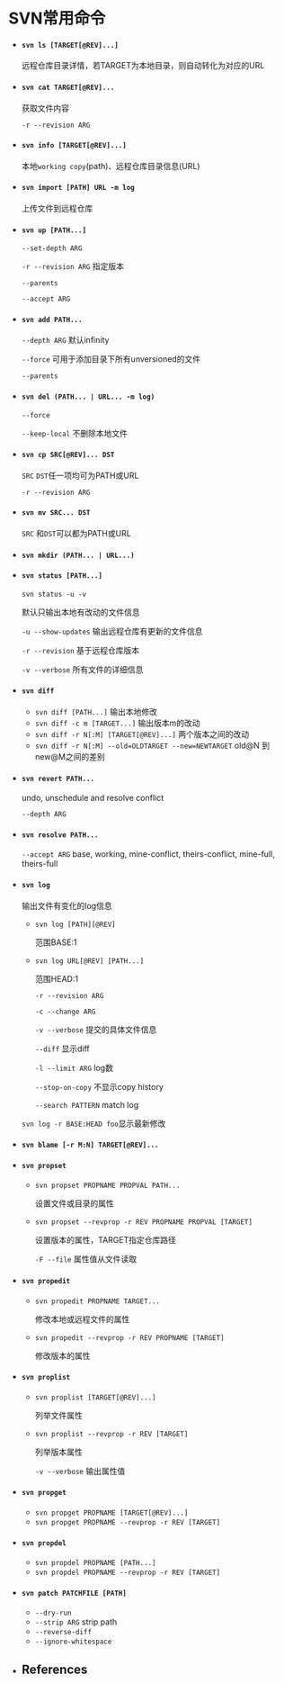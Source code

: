 # SVN常用命令

- #### `svn ls [TARGET[@REV]...]` 

   远程仓库目录详情，若TARGET为本地目录，则自动转化为对应的URL

- #### `svn cat TARGET[@REV]...`

   获取文件内容

   `-r --revision ARG`

- #### `svn info [TARGET[@REV]...]`  

  本地`working copy`(path)、远程仓库目录信息(URL)

- #### `svn import [PATH] URL -m log` 

  上传文件到远程仓库

- #### `svn up [PATH...]`

  `--set-depth ARG`

  `-r --revision ARG` 指定版本

  `--parents`

  `--accept ARG`

- #### `svn add PATH...`

  `--depth ARG` 默认infinity

  `--force` 可用于添加目录下所有unversioned的文件

  `--parents`

- #### `svn del (PATH... | URL... -m log)`

  `--force` 

  `--keep-local` 不删除本地文件

- #### `svn cp SRC[@REV]... DST`

  `SRC` `DST`任一项均可为PATH或URL

  `-r --revision ARG`

- #### `svn mv SRC... DST`

  `SRC` 和`DST`可以都为PATH或URL

- #### `svn mkdir (PATH... | URL...) `

- #### `svn status [PATH...]`

   `svn status -u -v`

   默认只输出本地有改动的文件信息

   `-u --show-updates` 输出远程仓库有更新的文件信息

   `-r --revision` 基于远程仓库版本

   `-v --verbose` 所有文件的详细信息
  
- #### `svn diff`

   - `svn diff [PATH...]` 输出本地修改
   - `svn diff -c m [TARGET...]` 输出版本m的改动
   - `svn diff -r N[:M] [TARGET[@REV]...]` 两个版本之间的改动
   - `svn diff -r N[:M] --old=OLDTARGET --new=NEWTARGET` old@N 到new@M之间的差别

- #### `svn revert PATH...`

   undo, unschedule and resolve conflict

   `--depth ARG`

- #### `svn resolve PATH...`

   `--accept ARG` base, working, mine-conflict, theirs-conflict, mine-full, theirs-full

- #### `svn log `

   输出文件有变化的log信息

   - `svn log [PATH][@REV]`

      范围BASE:1

   - `svn log URL[@REV] [PATH...]`

      范围HEAD:1

      `-r --revision ARG`

      `-c --change ARG`

      `-v --verbose` 提交的具体文件信息

      `--diff` 显示diff

      `-l --limit ARG` log数

      `--stop-on-copy` 不显示copy history

      `--search PATTERN` match log

    `svn log -r BASE:HEAD foo`显示最新修改

- #### `svn blame [-r M:N] TARGET[@REV]...`

-  #### `svn propset`

   - `svn propset PROPNAME PROPVAL PATH...`

      设置文件或目录的属性

   - `svn propset --revprop -r REV PROPNAME PROPVAL [TARGET]`

      设置版本的属性，TARGET指定仓库路径

      `-F --file` 属性值从文件读取

- #### `svn propedit`

   - `svn propedit PROPNAME TARGET...`

      修改本地或远程文件的属性

   - `svn propedit --revprop -r REV PROPNAME [TARGET]`

      修改版本的属性
   
- #### `svn proplist`

   - `svn proplist [TARGET[@REV]...]`

      列举文件属性

   - `svn proplist --revprop -r REV [TARGET]`

      列举版本属性

      `-v --verbose` 输出属性值

- #### `svn propget`

   - `svn propget PROPNAME [TARGET[@REV]...]`
   - `svn propget PROPNAME --revprop -r REV [TARGET]`
   
- #### `svn propdel`

   - `svn propdel PROPNAME [PATH...]`
   - `svn propdel PROPNAME --revprop -r REV [TARGET]`

- #### `svn patch PATCHFILE [PATH]`

   - `--dry-run`
   - `--strip ARG` strip path
   - `--reverse-diff`
   - `--ignore-whitespace`	

- ## References

  [1]: https://svnbook.red-bean.com/en/1.7/index.html	"SVN Documentation"
  
    


